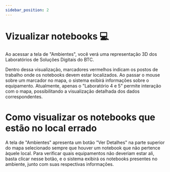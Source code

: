```yaml
---
sidebar_position: 2
---
```


# Vizualizar notebooks 💻

Ao acessar a tela de "Ambientes", você verá uma representação 3D dos Laboratórios de Soluções Digitais do BTC.

Dentro dessa visualização, marcadores vermelhos indicam os postos de trabalho onde os notebooks devem estar localizados. Ao passar o mouse sobre um marcador no mapa, o sistema exibirá informações sobre o equipamento. Atualmente, apenas o "Laboratório 4 e 5" permite interação com o mapa, possibilitando a visualização detalhada dos dados correspondentes.

# Como visualizar os notebooks que estão no local errado 

A tela de "Ambientes" apresenta um botão "Ver Detalhes" na parte superior do mapa selecionado sempre que houver um notebook que não pertence àquele local. Para verificar quais equipamentos não deveriam estar ali, basta clicar nesse botão, e o sistema exibirá os notebooks presentes no ambiente, junto com suas respectivas informações.



